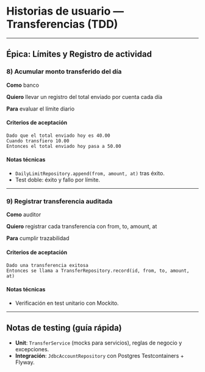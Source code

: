 # Historias de usuario — Transferencias (TDD)

---


## Épica: Límites y Registro de actividad

### 8) Acumular monto transferido del día

**Como** banco

**Quiero** llevar un registro del total enviado por cuenta cada día

**Para** evaluar el límite diario

#### Criterios de aceptación

```
Dado que el total enviado hoy es 40.00
Cuando transfiero 10.00
Entonces el total enviado hoy pasa a 50.00
```

#### Notas técnicas

* `DailyLimitRepository.append(from, amount, at)` tras éxito.
* Test doble: éxito y fallo por límite.

---

### 9) Registrar transferencia auditada

**Como** auditor

**Quiero** registrar cada transferencia con from, to, amount, at

**Para** cumplir trazabilidad

#### Criterios de aceptación

```
Dado una transferencia exitosa
Entonces se llama a TransferRepository.record(id, from, to, amount, at)
```

#### Notas técnicas

* Verificación en test unitario con Mockito.


---

## Notas de testing (guía rápida)

* **Unit**: `TransferService` (mocks para servicios), reglas de negocio y excepciones.
* **Integración**: `JdbcAccountRepository` con Postgres Testcontainers + Flyway.


